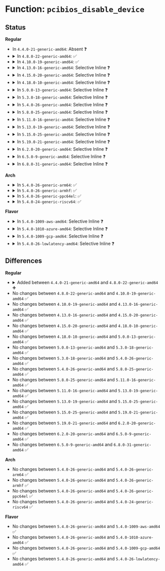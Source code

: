 # Function: <code>pcibios_disable_device</code>

## Status
<b>Regular</b>
<ul>
<li>
In <code>4.4.0-21-generic-amd64</code>: Absent ❓
</li>
<li>
<details>
<summary>In <code>4.8.0-22-generic-amd64</code>: ✅</summary>

```c
void pcibios_disable_device(struct pci_dev * dev)
```

```json
{
  "name": "pcibios_disable_device",
  "collision_type": "Unique Global",
  "inline_type": "No",
  "funcs": [
    {
      "addr": 18446744071586575968,
      "name": "pcibios_disable_device",
      "external": true,
      "loc": "drivers/pci/pci.c:1558",
      "file": "drivers/pci/pci.c",
      "inline": "seen, unknown",
      "caller_inline": [],
      "caller_func": [
        "drivers/pci/pci.c:do_pci_disable_device"
      ]
    }
  ],
  "symbols": [
    {
      "addr": 18446744071586575968,
      "name": "pcibios_disable_device",
      "section": ".text",
      "bind": "STB_GLOBAL",
      "size": 35
    }
  ]
}
```
</details>
</li>
<li>
<details>
<summary>In <code>4.10.0-19-generic-amd64</code>: ✅</summary>

```c
void pcibios_disable_device(struct pci_dev * dev)
```

```json
{
  "name": "pcibios_disable_device",
  "collision_type": "Unique Global",
  "inline_type": "No",
  "funcs": [
    {
      "addr": 18446744071586757536,
      "name": "pcibios_disable_device",
      "external": true,
      "loc": "drivers/pci/pci.c:1583",
      "file": "drivers/pci/pci.c",
      "inline": "seen, unknown",
      "caller_inline": [],
      "caller_func": [
        "drivers/pci/pci.c:do_pci_disable_device"
      ]
    }
  ],
  "symbols": [
    {
      "addr": 18446744071586757536,
      "name": "pcibios_disable_device",
      "section": ".text",
      "bind": "STB_GLOBAL",
      "size": 35
    }
  ]
}
```
</details>
</li>
<li>
<details>
<summary>In <code>4.13.0-16-generic-amd64</code>: Selective Inline ❓</summary>

```c
void pcibios_disable_device(struct pci_dev * dev)
```

```json
{
  "name": "pcibios_disable_device",
  "collision_type": "Unique Global",
  "inline_type": "Selective",
  "funcs": [
    {
      "addr": 18446744071586884455,
      "name": "pcibios_disable_device",
      "external": true,
      "loc": "drivers/pci/pci.c:1581",
      "file": "drivers/pci/pci.c",
      "inline": "not declared, inlined",
      "caller_inline": [
        "arch/x86/pci/common.c:pcibios_release_device"
      ],
      "caller_func": [
        "drivers/pci/pci.c:do_pci_disable_device"
      ]
    }
  ],
  "symbols": [
    {
      "addr": 18446744071586884384,
      "name": "pcibios_disable_device",
      "section": ".text",
      "bind": "STB_GLOBAL",
      "size": 36
    }
  ]
}
```
</details>
</li>
<li>
<details>
<summary>In <code>4.15.0-20-generic-amd64</code>: Selective Inline ❓</summary>

```c
void pcibios_disable_device(struct pci_dev * dev)
```

```json
{
  "name": "pcibios_disable_device",
  "collision_type": "Unique Global",
  "inline_type": "Selective",
  "funcs": [
    {
      "addr": 18446744071587373147,
      "name": "pcibios_disable_device",
      "external": true,
      "loc": "drivers/pci/pci.c:1584",
      "file": "drivers/pci/pci.c",
      "inline": "not declared, inlined",
      "caller_inline": [
        "arch/x86/pci/common.c:pcibios_release_device"
      ],
      "caller_func": [
        "drivers/pci/pci.c:do_pci_disable_device"
      ]
    }
  ],
  "symbols": [
    {
      "addr": 18446744071587373072,
      "name": "pcibios_disable_device",
      "section": ".text",
      "bind": "STB_GLOBAL",
      "size": 39
    }
  ]
}
```
</details>
</li>
<li>
<details>
<summary>In <code>4.18.0-10-generic-amd64</code>: Selective Inline ❓</summary>

```c
void pcibios_disable_device(struct pci_dev * dev)
```

```json
{
  "name": "pcibios_disable_device",
  "collision_type": "Unique Global",
  "inline_type": "Selective",
  "funcs": [
    {
      "addr": 18446744071587676955,
      "name": "pcibios_disable_device",
      "external": true,
      "loc": "drivers/pci/pci.c:1639",
      "file": "drivers/pci/pci.c",
      "inline": "not declared, inlined",
      "caller_inline": [
        "arch/x86/pci/common.c:pcibios_release_device"
      ],
      "caller_func": [
        "drivers/pci/pci.c:do_pci_disable_device"
      ]
    }
  ],
  "symbols": [
    {
      "addr": 18446744071587676880,
      "name": "pcibios_disable_device",
      "section": ".text",
      "bind": "STB_GLOBAL",
      "size": 38
    }
  ]
}
```
</details>
</li>
<li>
<details>
<summary>In <code>5.0.0-13-generic-amd64</code>: Selective Inline ❓</summary>

```c
void pcibios_disable_device(struct pci_dev * dev)
```

```json
{
  "name": "pcibios_disable_device",
  "collision_type": "Unique Global",
  "inline_type": "Selective",
  "funcs": [
    {
      "addr": 18446744071587808251,
      "name": "pcibios_disable_device",
      "external": true,
      "loc": "drivers/pci/pci.c:1812",
      "file": "drivers/pci/pci.c",
      "inline": "not declared, inlined",
      "caller_inline": [
        "arch/x86/pci/common.c:pcibios_release_device",
        "arch/x86/pci/common.c:pcibios_release_device"
      ],
      "caller_func": [
        "drivers/pci/pci.c:do_pci_disable_device"
      ]
    }
  ],
  "symbols": [
    {
      "addr": 18446744071587808176,
      "name": "pcibios_disable_device",
      "section": ".text",
      "bind": "STB_GLOBAL",
      "size": 38
    }
  ]
}
```
</details>
</li>
<li>
<details>
<summary>In <code>5.3.0-18-generic-amd64</code>: Selective Inline ❓</summary>

```c
void pcibios_disable_device(struct pci_dev * dev)
```

```json
{
  "name": "pcibios_disable_device",
  "collision_type": "Unique Global",
  "inline_type": "Selective",
  "funcs": [
    {
      "addr": 18446744071584488288,
      "name": "pcibios_disable_device",
      "external": true,
      "loc": "drivers/pci/pci.c:1887",
      "file": "drivers/pci/pci.c",
      "inline": "not declared, inlined",
      "caller_inline": [
        "arch/x86/pci/common.c:pcibios_release_device",
        "arch/x86/pci/common.c:pcibios_release_device"
      ],
      "caller_func": [
        "drivers/pci/pci.c:do_pci_disable_device"
      ]
    }
  ],
  "symbols": [
    {
      "addr": 18446744071588113648,
      "name": "pcibios_disable_device",
      "section": ".text",
      "bind": "STB_GLOBAL",
      "size": 38
    }
  ]
}
```
</details>
</li>
<li>
<details>
<summary>In <code>5.4.0-26-generic-amd64</code>: Selective Inline ❓</summary>

```c
void pcibios_disable_device(struct pci_dev * dev)
```

```json
{
  "name": "pcibios_disable_device",
  "collision_type": "Unique Global",
  "inline_type": "Selective",
  "funcs": [
    {
      "addr": 18446744071584623872,
      "name": "pcibios_disable_device",
      "external": true,
      "loc": "drivers/pci/pci.c:1883",
      "file": "drivers/pci/pci.c",
      "inline": "not declared, inlined",
      "caller_inline": [
        "arch/x86/pci/common.c:pcibios_release_device",
        "arch/x86/pci/common.c:pcibios_release_device"
      ],
      "caller_func": [
        "drivers/pci/pci.c:do_pci_disable_device"
      ]
    }
  ],
  "symbols": [
    {
      "addr": 18446744071588319344,
      "name": "pcibios_disable_device",
      "section": ".text",
      "bind": "STB_GLOBAL",
      "size": 38
    }
  ]
}
```
</details>
</li>
<li>
<details>
<summary>In <code>5.8.0-25-generic-amd64</code>: Selective Inline ❓</summary>

```c
void pcibios_disable_device(struct pci_dev * dev)
```

```json
{
  "name": "pcibios_disable_device",
  "collision_type": "Unique Global",
  "inline_type": "Selective",
  "funcs": [
    {
      "addr": 18446744071591139704,
      "name": "pcibios_disable_device",
      "external": true,
      "loc": "drivers/pci/pci.c:1953",
      "file": "drivers/pci/pci.c",
      "inline": "not declared, inlined",
      "caller_inline": [
        "arch/x86/pci/common.c:pcibios_release_device",
        "arch/x86/pci/common.c:pcibios_release_device"
      ],
      "caller_func": [
        "drivers/pci/pci.c:pci_disable_device",
        "drivers/pci/pci.c:pci_disable_enabled_device"
      ]
    }
  ],
  "symbols": [
    {
      "addr": 18446744071591139632,
      "name": "pcibios_disable_device",
      "section": ".text",
      "bind": "STB_GLOBAL",
      "size": 38
    }
  ]
}
```
</details>
</li>
<li>
<details>
<summary>In <code>5.11.0-16-generic-amd64</code>: Selective Inline ❓</summary>

```c
void pcibios_disable_device(struct pci_dev * dev)
```

```json
{
  "name": "pcibios_disable_device",
  "collision_type": "Unique Global",
  "inline_type": "Selective",
  "funcs": [
    {
      "addr": 18446744071591223944,
      "name": "pcibios_disable_device",
      "external": true,
      "loc": "drivers/pci/pci.c:2089",
      "file": "drivers/pci/pci.c",
      "inline": "not declared, inlined",
      "caller_inline": [
        "arch/x86/pci/common.c:pcibios_release_device",
        "arch/x86/pci/common.c:pcibios_release_device"
      ],
      "caller_func": [
        "drivers/pci/pci.c:pci_disable_device",
        "drivers/pci/pci.c:pci_disable_enabled_device"
      ]
    }
  ],
  "symbols": [
    {
      "addr": 18446744071591223872,
      "name": "pcibios_disable_device",
      "section": ".text",
      "bind": "STB_GLOBAL",
      "size": 38
    }
  ]
}
```
</details>
</li>
<li>
<details>
<summary>In <code>5.13.0-19-generic-amd64</code>: Selective Inline ❓</summary>

```c
void pcibios_disable_device(struct pci_dev * dev)
```

```json
{
  "name": "pcibios_disable_device",
  "collision_type": "Unique Global",
  "inline_type": "Selective",
  "funcs": [
    {
      "addr": 18446744071591173192,
      "name": "pcibios_disable_device",
      "external": true,
      "loc": "drivers/pci/pci.c:2119",
      "file": "drivers/pci/pci.c",
      "inline": "not declared, inlined",
      "caller_inline": [
        "arch/x86/pci/common.c:pcibios_release_device",
        "arch/x86/pci/common.c:pcibios_release_device"
      ],
      "caller_func": [
        "drivers/pci/pci.c:pci_disable_device",
        "drivers/pci/pci.c:pci_disable_enabled_device"
      ]
    }
  ],
  "symbols": [
    {
      "addr": 18446744071591173120,
      "name": "pcibios_disable_device",
      "section": ".text",
      "bind": "STB_GLOBAL",
      "size": 38
    }
  ]
}
```
</details>
</li>
<li>
<details>
<summary>In <code>5.15.0-25-generic-amd64</code>: Selective Inline ❓</summary>

```c
void pcibios_disable_device(struct pci_dev * dev)
```

```json
{
  "name": "pcibios_disable_device",
  "collision_type": "Unique Global",
  "inline_type": "Selective",
  "funcs": [
    {
      "addr": 18446744071592026712,
      "name": "pcibios_disable_device",
      "external": true,
      "loc": "drivers/pci/pci.c:2150",
      "file": "drivers/pci/pci.c",
      "inline": "not declared, inlined",
      "caller_inline": [
        "arch/x86/pci/common.c:pcibios_release_device",
        "arch/x86/pci/common.c:pcibios_release_device"
      ],
      "caller_func": [
        "drivers/pci/pci.c:pci_disable_device",
        "drivers/pci/pci.c:pci_disable_enabled_device"
      ]
    }
  ],
  "symbols": [
    {
      "addr": 18446744071592026640,
      "name": "pcibios_disable_device",
      "section": ".text",
      "bind": "STB_GLOBAL",
      "size": 38
    }
  ]
}
```
</details>
</li>
<li>
<details>
<summary>In <code>5.19.0-21-generic-amd64</code>: Selective Inline ❓</summary>

```c
void pcibios_disable_device(struct pci_dev * dev)
```

```json
{
  "name": "pcibios_disable_device",
  "collision_type": "Unique Global",
  "inline_type": "Selective",
  "funcs": [
    {
      "addr": 18446744071593793744,
      "name": "pcibios_disable_device",
      "external": true,
      "loc": "drivers/pci/pci.c:2210",
      "file": "drivers/pci/pci.c",
      "inline": "not declared, inlined",
      "caller_inline": [
        "arch/x86/pci/common.c:pcibios_release_device",
        "arch/x86/pci/common.c:pcibios_release_device"
      ],
      "caller_func": [
        "drivers/pci/pci.c:do_pci_disable_device"
      ]
    }
  ],
  "symbols": [
    {
      "addr": 18446744071593793648,
      "name": "pcibios_disable_device",
      "section": ".text",
      "bind": "STB_GLOBAL",
      "size": 54
    }
  ]
}
```
</details>
</li>
<li>
<details>
<summary>In <code>6.2.0-20-generic-amd64</code>: Selective Inline ❓</summary>

```c
void pcibios_disable_device(struct pci_dev * dev)
```

```json
{
  "name": "pcibios_disable_device",
  "collision_type": "Unique Global",
  "inline_type": "Selective",
  "funcs": [
    {
      "addr": 18446744071595736880,
      "name": "pcibios_disable_device",
      "external": true,
      "loc": "drivers/pci/pci.c:2184",
      "file": "drivers/pci/pci.c",
      "inline": "not declared, inlined",
      "caller_inline": [
        "arch/x86/pci/common.c:pcibios_release_device",
        "arch/x86/pci/common.c:pcibios_release_device"
      ],
      "caller_func": [
        "drivers/pci/pci.c:do_pci_disable_device"
      ]
    }
  ],
  "symbols": [
    {
      "addr": 18446744071595736768,
      "name": "pcibios_disable_device",
      "section": ".text",
      "bind": "STB_GLOBAL",
      "size": 54
    }
  ]
}
```
</details>
</li>
<li>
<details>
<summary>In <code>6.5.0-9-generic-amd64</code>: Selective Inline ❓</summary>

```c
void pcibios_disable_device(struct pci_dev * dev)
```

```json
{
  "name": "pcibios_disable_device",
  "collision_type": "Unique Global",
  "inline_type": "Selective",
  "funcs": [
    {
      "addr": 18446744071596262864,
      "name": "pcibios_disable_device",
      "external": true,
      "loc": "drivers/pci/pci.c:2222",
      "file": "drivers/pci/pci.c",
      "inline": "not declared, inlined",
      "caller_inline": [
        "arch/x86/pci/common.c:pcibios_release_device",
        "arch/x86/pci/common.c:pcibios_release_device"
      ],
      "caller_func": [
        "drivers/pci/pci.c:do_pci_disable_device"
      ]
    }
  ],
  "symbols": [
    {
      "addr": 18446744071596262752,
      "name": "pcibios_disable_device",
      "section": ".text",
      "bind": "STB_GLOBAL",
      "size": 54
    }
  ]
}
```
</details>
</li>
<li>
<details>
<summary>In <code>6.8.0-31-generic-amd64</code>: Selective Inline ❓</summary>

```c
void pcibios_disable_device(struct pci_dev * dev)
```

```json
{
  "name": "pcibios_disable_device",
  "collision_type": "Unique Global",
  "inline_type": "Selective",
  "funcs": [
    {
      "addr": 18446744071597145520,
      "name": "pcibios_disable_device",
      "external": true,
      "loc": "drivers/pci/pci.c:2319",
      "file": "drivers/pci/pci.c",
      "inline": "not declared, inlined",
      "caller_inline": [
        "arch/x86/pci/common.c:pcibios_release_device",
        "arch/x86/pci/common.c:pcibios_release_device"
      ],
      "caller_func": [
        "drivers/pci/pci.c:do_pci_disable_device"
      ]
    }
  ],
  "symbols": [
    {
      "addr": 18446744071597145408,
      "name": "pcibios_disable_device",
      "section": ".text",
      "bind": "STB_GLOBAL",
      "size": 54
    }
  ]
}
```
</details>
</li>
</ul>
<b>Arch</b>
<ul>
<li>
<details>
<summary>In <code>5.4.0-26-generic-arm64</code>: ✅</summary>

```c
void pcibios_disable_device(struct pci_dev * dev)
```

```json
{
  "name": "pcibios_disable_device",
  "collision_type": "Unique Global",
  "inline_type": "No",
  "funcs": [
    {
      "addr": 0,
      "name": "pcibios_disable_device",
      "external": true,
      "loc": "drivers/pci/pci.c:1883",
      "file": "drivers/pci/pci.c",
      "inline": "seen, unknown",
      "caller_inline": [],
      "caller_func": [
        "drivers/pci/pci.c:do_pci_disable_device"
      ]
    }
  ],
  "symbols": [
    {
      "addr": 18446603336496867904,
      "name": "pcibios_disable_device",
      "section": ".text",
      "bind": "STB_WEAK",
      "size": 24
    }
  ]
}
```
</details>
</li>
<li>
<details>
<summary>In <code>5.4.0-26-generic-armhf</code>: ✅</summary>

```c
void pcibios_disable_device(struct pci_dev * dev)
```

```json
{
  "name": "pcibios_disable_device",
  "collision_type": "Unique Global",
  "inline_type": "No",
  "funcs": [
    {
      "addr": 0,
      "name": "pcibios_disable_device",
      "external": true,
      "loc": "drivers/pci/pci.c:1883",
      "file": "drivers/pci/pci.c",
      "inline": "seen, unknown",
      "caller_inline": [],
      "caller_func": [
        "drivers/pci/pci.c:do_pci_disable_device"
      ]
    }
  ],
  "symbols": [
    {
      "addr": 3230145800,
      "name": "pcibios_disable_device",
      "section": ".text",
      "bind": "STB_WEAK",
      "size": 24
    }
  ]
}
```
</details>
</li>
<li>
<details>
<summary>In <code>5.4.0-26-generic-ppc64el</code>: ✅</summary>

```c
void pcibios_disable_device(struct pci_dev * dev)
```

```json
{
  "name": "pcibios_disable_device",
  "collision_type": "Unique Global",
  "inline_type": "No",
  "funcs": [
    {
      "addr": 13835058055282615408,
      "name": "pcibios_disable_device",
      "external": true,
      "loc": "arch/powerpc/kernel/pci-common.c:1463",
      "file": "arch/powerpc/kernel/pci-common.c",
      "inline": "seen, unknown",
      "caller_inline": [],
      "caller_func": [
        "drivers/pci/pci.c:do_pci_disable_device"
      ]
    }
  ],
  "symbols": [
    {
      "addr": 13835058055282615408,
      "name": "pcibios_disable_device",
      "section": ".text",
      "bind": "STB_GLOBAL",
      "size": 80
    }
  ]
}
```
</details>
</li>
<li>
<details>
<summary>In <code>5.4.0-24-generic-riscv64</code>: ✅</summary>

```c
void pcibios_disable_device(struct pci_dev * dev)
```

```json
{
  "name": "pcibios_disable_device",
  "collision_type": "Unique Global",
  "inline_type": "No",
  "funcs": [
    {
      "addr": 0,
      "name": "pcibios_disable_device",
      "external": true,
      "loc": "drivers/pci/pci.c:1883",
      "file": "drivers/pci/pci.c",
      "inline": "seen, unknown",
      "caller_inline": [],
      "caller_func": [
        "drivers/pci/pci.c:do_pci_disable_device",
        "drivers/pci/pci.c:do_pci_disable_device"
      ]
    }
  ],
  "symbols": [
    {
      "addr": 18446743936275567538,
      "name": "pcibios_disable_device",
      "section": ".text",
      "bind": "STB_WEAK",
      "size": 26
    }
  ]
}
```
</details>
</li>
</ul>
<b>Flavor</b>
<ul>
<li>
<details>
<summary>In <code>5.4.0-1009-aws-amd64</code>: Selective Inline ❓</summary>

```c
void pcibios_disable_device(struct pci_dev * dev)
```

```json
{
  "name": "pcibios_disable_device",
  "collision_type": "Unique Global",
  "inline_type": "Selective",
  "funcs": [
    {
      "addr": 18446744071584576032,
      "name": "pcibios_disable_device",
      "external": true,
      "loc": "drivers/pci/pci.c:1883",
      "file": "drivers/pci/pci.c",
      "inline": "not declared, inlined",
      "caller_inline": [
        "arch/x86/pci/common.c:pcibios_release_device",
        "arch/x86/pci/common.c:pcibios_release_device"
      ],
      "caller_func": [
        "drivers/pci/pci.c:do_pci_disable_device"
      ]
    }
  ],
  "symbols": [
    {
      "addr": 18446744071587922992,
      "name": "pcibios_disable_device",
      "section": ".text",
      "bind": "STB_GLOBAL",
      "size": 38
    }
  ]
}
```
</details>
</li>
<li>
<details>
<summary>In <code>5.4.0-1010-azure-amd64</code>: Selective Inline ❓</summary>

```c
void pcibios_disable_device(struct pci_dev * dev)
```

```json
{
  "name": "pcibios_disable_device",
  "collision_type": "Unique Global",
  "inline_type": "Selective",
  "funcs": [
    {
      "addr": 18446744071584504192,
      "name": "pcibios_disable_device",
      "external": true,
      "loc": "drivers/pci/pci.c:1883",
      "file": "drivers/pci/pci.c",
      "inline": "not declared, inlined",
      "caller_inline": [
        "arch/x86/pci/common.c:pcibios_release_device",
        "arch/x86/pci/common.c:pcibios_release_device"
      ],
      "caller_func": [
        "drivers/pci/pci.c:do_pci_disable_device"
      ]
    }
  ],
  "symbols": [
    {
      "addr": 18446744071587638848,
      "name": "pcibios_disable_device",
      "section": ".text",
      "bind": "STB_GLOBAL",
      "size": 38
    }
  ]
}
```
</details>
</li>
<li>
<details>
<summary>In <code>5.4.0-1009-gcp-amd64</code>: Selective Inline ❓</summary>

```c
void pcibios_disable_device(struct pci_dev * dev)
```

```json
{
  "name": "pcibios_disable_device",
  "collision_type": "Unique Global",
  "inline_type": "Selective",
  "funcs": [
    {
      "addr": 18446744071584574032,
      "name": "pcibios_disable_device",
      "external": true,
      "loc": "drivers/pci/pci.c:1883",
      "file": "drivers/pci/pci.c",
      "inline": "not declared, inlined",
      "caller_inline": [
        "arch/x86/pci/common.c:pcibios_release_device",
        "arch/x86/pci/common.c:pcibios_release_device"
      ],
      "caller_func": [
        "drivers/pci/pci.c:do_pci_disable_device"
      ]
    }
  ],
  "symbols": [
    {
      "addr": 18446744071588256400,
      "name": "pcibios_disable_device",
      "section": ".text",
      "bind": "STB_GLOBAL",
      "size": 38
    }
  ]
}
```
</details>
</li>
<li>
<details>
<summary>In <code>5.4.0-26-lowlatency-amd64</code>: Selective Inline ❓</summary>

```c
void pcibios_disable_device(struct pci_dev * dev)
```

```json
{
  "name": "pcibios_disable_device",
  "collision_type": "Unique Global",
  "inline_type": "Selective",
  "funcs": [
    {
      "addr": 18446744071584681776,
      "name": "pcibios_disable_device",
      "external": true,
      "loc": "drivers/pci/pci.c:1883",
      "file": "drivers/pci/pci.c",
      "inline": "not declared, inlined",
      "caller_inline": [
        "arch/x86/pci/common.c:pcibios_release_device",
        "arch/x86/pci/common.c:pcibios_release_device"
      ],
      "caller_func": [
        "drivers/pci/pci.c:do_pci_disable_device"
      ]
    }
  ],
  "symbols": [
    {
      "addr": 18446744071588391920,
      "name": "pcibios_disable_device",
      "section": ".text",
      "bind": "STB_GLOBAL",
      "size": 38
    }
  ]
}
```
</details>
</li>
</ul>

## Differences
<b>Regular</b>
<ul>
<li>
<details>
<summary>Added between <code>4.4.0-21-generic-amd64</code> and <code>4.8.0-22-generic-amd64</code> ➕</summary>

```c
void pcibios_disable_device(struct pci_dev * dev)
```
</details>
</li>
<li>
No changes between <code>4.8.0-22-generic-amd64</code> and <code>4.10.0-19-generic-amd64</code> ✅
</li>
<li>
No changes between <code>4.10.0-19-generic-amd64</code> and <code>4.13.0-16-generic-amd64</code> ✅
</li>
<li>
No changes between <code>4.13.0-16-generic-amd64</code> and <code>4.15.0-20-generic-amd64</code> ✅
</li>
<li>
No changes between <code>4.15.0-20-generic-amd64</code> and <code>4.18.0-10-generic-amd64</code> ✅
</li>
<li>
No changes between <code>4.18.0-10-generic-amd64</code> and <code>5.0.0-13-generic-amd64</code> ✅
</li>
<li>
No changes between <code>5.0.0-13-generic-amd64</code> and <code>5.3.0-18-generic-amd64</code> ✅
</li>
<li>
No changes between <code>5.3.0-18-generic-amd64</code> and <code>5.4.0-26-generic-amd64</code> ✅
</li>
<li>
No changes between <code>5.4.0-26-generic-amd64</code> and <code>5.8.0-25-generic-amd64</code> ✅
</li>
<li>
No changes between <code>5.8.0-25-generic-amd64</code> and <code>5.11.0-16-generic-amd64</code> ✅
</li>
<li>
No changes between <code>5.11.0-16-generic-amd64</code> and <code>5.13.0-19-generic-amd64</code> ✅
</li>
<li>
No changes between <code>5.13.0-19-generic-amd64</code> and <code>5.15.0-25-generic-amd64</code> ✅
</li>
<li>
No changes between <code>5.15.0-25-generic-amd64</code> and <code>5.19.0-21-generic-amd64</code> ✅
</li>
<li>
No changes between <code>5.19.0-21-generic-amd64</code> and <code>6.2.0-20-generic-amd64</code> ✅
</li>
<li>
No changes between <code>6.2.0-20-generic-amd64</code> and <code>6.5.0-9-generic-amd64</code> ✅
</li>
<li>
No changes between <code>6.5.0-9-generic-amd64</code> and <code>6.8.0-31-generic-amd64</code> ✅
</li>
</ul>
<b>Arch</b>
<ul>
<li>
No changes between <code>5.4.0-26-generic-amd64</code> and <code>5.4.0-26-generic-arm64</code> ✅
</li>
<li>
No changes between <code>5.4.0-26-generic-amd64</code> and <code>5.4.0-26-generic-armhf</code> ✅
</li>
<li>
No changes between <code>5.4.0-26-generic-amd64</code> and <code>5.4.0-26-generic-ppc64el</code> ✅
</li>
<li>
No changes between <code>5.4.0-26-generic-amd64</code> and <code>5.4.0-24-generic-riscv64</code> ✅
</li>
</ul>
<b>Flavor</b>
<ul>
<li>
No changes between <code>5.4.0-26-generic-amd64</code> and <code>5.4.0-1009-aws-amd64</code> ✅
</li>
<li>
No changes between <code>5.4.0-26-generic-amd64</code> and <code>5.4.0-1010-azure-amd64</code> ✅
</li>
<li>
No changes between <code>5.4.0-26-generic-amd64</code> and <code>5.4.0-1009-gcp-amd64</code> ✅
</li>
<li>
No changes between <code>5.4.0-26-generic-amd64</code> and <code>5.4.0-26-lowlatency-amd64</code> ✅
</li>
</ul>
